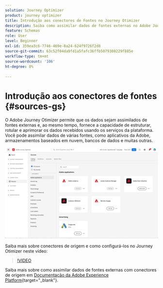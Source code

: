 ```yaml
---
solution: Journey Optimizer
product: journey optimizer
title: Introdução aos conectores de Fontes no Journey Otimizer
description: Saiba como assimilar dados de fontes externas no Adobe Journey Otimizer
feature: Schemas
role: User
level: Beginner
exl-id: 359ea3c6-7746-469e-8a24-624f9726f2d8
source-git-commit: 63c52f04da9fd1a5fafc36ffb5079380229f885e
workflow-type: tm+mt
source-wordcount: '106'
ht-degree: 0%

---
```


# Introdução aos conectores de fontes {#sources-gs}

O Adobe Journey Otimizer permite que os dados sejam assimilados de fontes externas e, ao mesmo tempo, fornece a capacidade de estruturar, rotular e aprimorar os dados recebidos usando os serviços da plataforma. Você pode assimilar dados de várias fontes, como aplicativos da Adobe, armazenamentos baseados em nuvem, bancos de dados e muitas outras.

![](assets/sources-home.png)

Saiba mais sobre conectores de origem e como configurá-los no Journey Otimizer neste vídeo:

>[!VIDEO](https://video.tv.adobe.com/v/335919?quality=12)

Saiba mais sobre como assimilar dados de fontes externas com conectores de origem em [Documentação da Adobe Experience Platform](https://experienceleague.adobe.com/docs/experience-platform/sources/home.html){target=&quot;_blank&quot;}.
